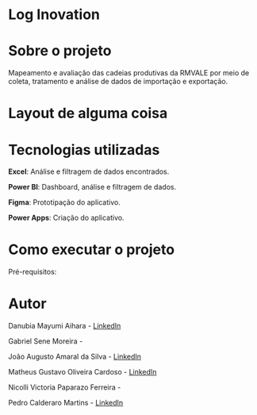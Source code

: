 # Log Inovation 


# Sobre o projeto
Mapeamento e avaliação das cadeias produtivas da RMVALE por meio de coleta, tratamento e análise de dados de importação e exportação.

# Layout de alguma coisa


# Tecnologias utilizadas
**Excel**: Análise e filtragem de dados encontrados.

**Power BI**: Dashboard, análise e filtragem de dados.

**Figma**: Prototipação do aplicativo.

**Power Apps**: Criação do aplicativo.

# Como executar o projeto
Pré-requisitos: 

# Autor
Danubia Mayumi Aihara - [LinkedIn](https://www.linkedin.com/in/danubia-mayumi-aihara-74332326b/)

Gabriel Sene Moreira - 

João Augusto Amaral da Silva - [LinkedIn](https://www.linkedin.com/in/jo%C3%A3o-augusto-4114b0214)

Matheus Gustavo Oliveira Cardoso - [LinkedIn](https://www.linkedin.com/in/theuscards)

Nicolli Victoria Paparazo Ferreira - 

Pedro Calderaro Martins - [LinkedIn](https://www.linkedin.com/in/pedro-calderaro-175462262/)
